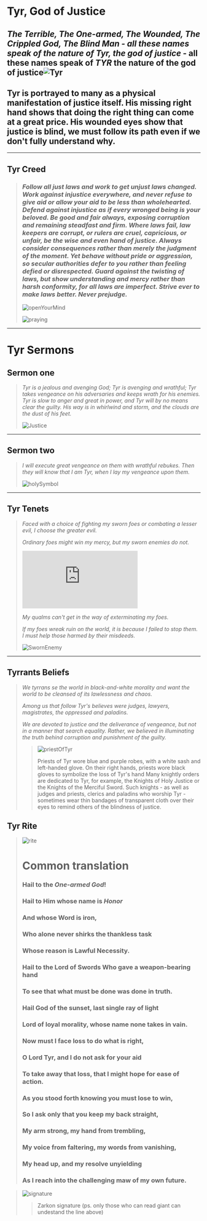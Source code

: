 # **Tyr, God of Justice**

## ***The Terrible, The One-armed, The Wounded, The Crippled God, The Blind Man - all these names speak of the nature of Tyr, the god of justice*** - all these names speak of ***TYR*** the nature of the god of justice![Tyr](https://static.wikia.nocookie.net/forgottenrealms/images/2/28/Tyr.jpg/revision/latest?cb=20210429131410) 
## Tyr is portrayed to many as a physical manifestation of justice itself. His missing right hand shows that doing the right thing can come at a great price. His wounded eyes show that justice is blind, we must follow its path even if we don't fully understand why.
___

## **Tyr Creed**

>### *Follow all just laws and work to get unjust laws changed. Work against injustice everywhere, and never refuse to give aid or allow your aid to be less than wholehearted. Defend against injustice as if every wronged being is your beloved. **Be good and fair always**, exposing corruption and remaining steadfast and firm. Where laws fail, law keepers are corrupt, or rulers are cruel, capricious, or unfair, be the wise and even hand of justice. Always consider consequences rather than merely the judgment of the moment. Yet behave without pride or aggression, so secular authorities defer to you rather than feeling defied or disrespected. Guard against the twisting of laws, but show understanding and mercy rather than harsh conformity, for **all laws are imperfect**. Strive ever to make laws better. Never prejudge.*
>
>![openYourMind](https://fontmeme.com/temporary/36fc988e3ff360355bd3f7110be12d6d.png)
>
>![praying](https://images-wixmp-ed30a86b8c4ca887773594c2.wixmp.com/f/88701139-3008-4672-9f65-98f13d5371e9/d6orcm2-70818d87-47d6-4ff1-b171-39298b86c482.jpg?token=eyJ0eXAiOiJKV1QiLCJhbGciOiJIUzI1NiJ9.eyJzdWIiOiJ1cm46YXBwOjdlMGQxODg5ODIyNjQzNzNhNWYwZDQxNWVhMGQyNmUwIiwiaXNzIjoidXJuOmFwcDo3ZTBkMTg4OTgyMjY0MzczYTVmMGQ0MTVlYTBkMjZlMCIsIm9iaiI6W1t7InBhdGgiOiJcL2ZcLzg4NzAxMTM5LTMwMDgtNDY3Mi05ZjY1LTk4ZjEzZDUzNzFlOVwvZDZvcmNtMi03MDgxOGQ4Ny00N2Q2LTRmZjEtYjE3MS0zOTI5OGI4NmM0ODIuanBnIn1dXSwiYXVkIjpbInVybjpzZXJ2aWNlOmZpbGUuZG93bmxvYWQiXX0.c39-lt00KstOkFFejU-2y7BfGcaRIHkjOCWhy0Y5t_A)
___
# **Tyr Sermons**
## **Sermon one**
>  *Tyr is a jealous and avenging God; Tyr is avenging and wrathful; Tyr takes vengeance on his adversaries and keeps wrath for his enemies. Tyr is slow to anger and great in power, and Tyr will by no means clear the guilty. His way is in whirlwind and storm, and the clouds are the dust of his feet.*
>
>![Justice](https://i1.wp.com/orbedosdragoes.com/wp-content/uploads/2016/11/timthumb.png?resize=600%2C226)
___

## **Sermon two**

>  *I will execute great vengeance on them with wrathful rebukes. Then they will know that I am Tyr, when I lay my vengeance upon them.*
>
>![holySymbol](https://www.thievesguild.cc/5e/images/gods/symbols/tyr2.jpg)
___

## **Tyr Tenets**
> *Faced with a choice of fighting my sworn foes or combating a lesser evil, I choose the greater evil.*
>
>*Ordinary foes might win my mercy, but my sworn enemies do not.*
>
>![davek](https://img.dafont.com/preview.php?text=Faced+with+a+choice+of+fighting+my+sworn+foes+or+combating+a+lesser+evil+I+choo&ttf=davek2&ext=2&size=71&psize=l&y=68)
>
>*My qualms can't get in the way of exterminating my foes.*
>
>*If my foes wreak ruin on the world, it is because I failed to stop them. I must help those harmed by their misdeeds.*
>
>![SwornEnemy](https://encrypted-tbn0.gstatic.com/images?q=tbn:ANd9GcS1AlPyXj4C_cvv51NgvSUvMeTVhr5RM-zFT2spciSh2m8vItinSHnAneG5ULBa2zooy-Q&usqp=CAU)
___

## **Tyrrants Beliefs**

> *We tyrrans se the world in black-and-white morality and want the world to be cleansed of its lawlessness and chaos.*
>
> *Among us that follow Tyr's believes were judges, lawyers, magistrates, the oppressed and paladins.*
>
> *We are devoted to justice and the deliverance of vengeance, but not in a manner that search equality. Rather, we believed in illuminating the truth behind corruption and punishment of the guilty.*
>
>>![priestOfTyr](https://www.thievesguild.cc/5e/images/gods/pics/tyr-04.jpg)
>>
>> Priests of Tyr wore blue and purple robes, with a white sash and left-handed glove. On their right hands, priests wore black gloves to symbolize the loss of Tyr's hand
>> Many knightly orders are dedicated to Tyr, for example, the Knights of Holy Justice or the Knights of the Merciful Sword. Such knights - as well as judges and priests, clerics and paladins who worship Tyr - sometimes wear thin bandages of transparent cloth over their eyes to remind others of the blindness of justice.

## Tyr Rite
>
>![rite](https://fontmeme.com/temporary/3d8b4a801aa72cd3abcca00d60c11b9d.png)
>
> # Common translation
> ### Hail to the *One-armed God*!
> 
> ### Hail to Him whose name is *Honor*
>
> ### And whose Word is iron,
>
> ### Who alone never shirks the thankless task
>
> ### Whose reason is Lawful Necessity.
>
> ### Hail to the Lord of Swords Who gave a weapon-bearing hand
>
> ### To see that what must be done was done in truth.
>
> ### Hail God of the sunset, last single ray of light
>
> ### Lord of loyal morality, whose name none takes in vain.
>
> ### Now must I face loss to do what is right,
>
> ### O Lord Tyr, and I do not ask for your aid
>
> ### To take away that loss, that I might hope for ease of action.
>
> ### As you stood forth knowing you must lose to win,
>
> ### So I ask only that you keep my back straight,
>
> ### My arm strong, my hand from trembling,
>
> ### My voice from faltering, my words from vanishing,
>
> ### My head up, and my resolve unyielding
>
> ### As I reach into the challenging maw of my own future.
>

>![signature](https://fontmeme.com/temporary/f1ef45fdba6c7b531ae2800c61db640f.png)
>> Zarkon signature (ps. only those who can read giant can undestand the line above)
